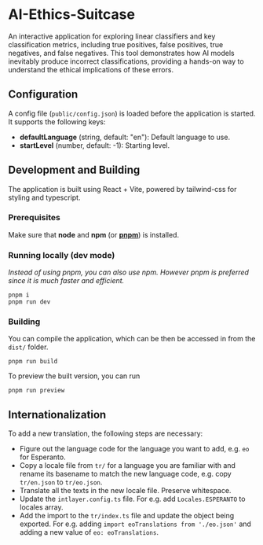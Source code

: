 # AI-Ethics-Suitcase

An interactive application for exploring linear classifiers and key classification metrics, including true positives, false positives, true negatives, and false negatives. This tool demonstrates how AI models inevitably produce incorrect classifications, providing a hands-on way to understand the ethical implications of these errors.

## Configuration

A config file (`public/config.json`) is loaded before the application is started. It supports the following keys:

- **defaultLanguage** (string, default: "en"): Default language to use.
- **startLevel** (number, default: -1): Starting level.

## Development and Building

The application is built using React + Vite, powered by tailwind-css for styling and typescript.

### Prerequisites

Make sure that **node** and **npm** (or [**pnpm**](https://pnpm.io/)) is installed.

### Running locally (dev mode)

_Instead of using pnpm, you can also use npm. However pnpm is preferred since it is much faster and efficient._

```
pnpm i
pnpm run dev
```

### Building

You can compile the application, which can be then be accessed in from the `dist/` folder.

```
pnpm run build
```

To preview the built version, you can run

```
pnpm run preview
```


## Internationalization

To add a new translation, the following steps are necessary:
- Figure out the language code for the language you want to add, e.g. `eo` for Esperanto.
- Copy a locale file from `tr/` for a language you are familiar with and rename its basename to match the new language code, e.g. copy `tr/en.json` to `tr/eo.json`.
- Translate all the texts in the new locale file. Preserve whitespace.
- Update the `intlayer.config.ts` file. For e.g. add `Locales.ESPERANTO` to locales array. 
- Add the import to the `tr/index.ts` file and update the object being exported. For e.g. adding `import eoTranslations from './eo.json'` and adding a new value of `eo: eoTranslations`.
